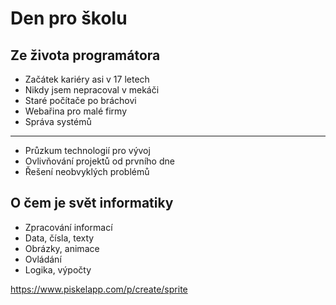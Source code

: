 # Den pro školu

## Ze života programátora

  * Začátek kariéry asi v 17 letech
  * Nikdy jsem nepracoval v mekáči
  * Staré počítače po bráchovi
  * Webařina pro malé firmy
  * Správa systémů

---

  * Průzkum technologií pro vývoj
  * Ovlivňování projektů od prvního dne
  * Řešení neobvyklých problémů

## O čem je svět informatiky

  * Zpracování informací
  * Data, čísla, texty
  * Obrázky, animace
  * Ovládání
  * Logika, výpočty
  
<https://www.piskelapp.com/p/create/sprite>
